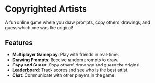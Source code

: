 # Copyrighted Artists

A fun online game where you draw prompts, copy others' drawings, and guess which one was the original!

## Features

- **Multiplayer Gameplay**: Play with friends in real-time.
- **Drawing Prompts**: Receive random prompts to draw.
- **Copy and Guess**: Copy others' drawings and guess the original.
- **Leaderboard**: Track scores and see who is the best artist.
- **Chat**: Communicate with other players in the game.